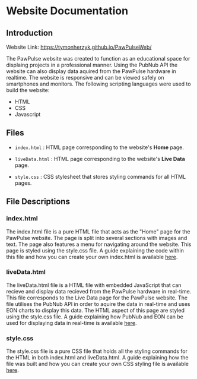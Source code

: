 # Website Documentation
## Introduction
Website Link: https://tymonherzyk.github.io/PawPulseWeb/

The PawPulse website was created to function as an educational space for displaing projects in a professional manner. Using the PubNub API the website can also display data aquired from the PawPulse hardware in realtime. The website is responsive and can be viewed safely on smartphones and monitors. The following scripting languages were used to build the website:
* HTML
* CSS
* Javascript

## Files
- `index.html` : HTML page corresponding to the website's **Home** page.

- `liveData.html` : HTML page corresponding to the website's **Live Data** page.

- `style.css` : CSS stylesheet that stores styling commands for all HTML pages.

## File Descriptions
### index.html
The index.html file is a pure HTML file that acts as the "Home" page for the PawPulse website. The page is split into several sections with images and text. The page also features a menu for navigating around the website. This page is styled using the style.css file. A guide explaining the code within this file and how you can create your own index.html is available [here](https://github.com/jimmyng94/PawPulse/wiki/Creating-a-HTML-web-page). 
### liveData.html
The liveData.html file is a HTML file with embedded JavaScript that can recieve and display data recieved from the PawPulse hardware in real-time. This file corresponds to the Live Data page for the PawPulse website. The file utilises the PubNub API in order to aquire the data in real-time and uses EON charts to display this data. The HTML aspect of this page are styled using the style.css file. A guide explaining how PubNub and EON can be used for displaying data in real-time is available [here](https://github.com/jimmyng94/PawPulse/wiki/Displaying-data-in-real-time-using-the-PubNub-API).
### style.css
The style.css file is a pure CSS file that holds all the styling commands for the HTML in both index.html and liveData.html. A guide explaining how the file was built and how you can create your own CSS styling file is available [here](https://github.com/jimmyng94/PawPulse/wiki/styling-using-CSS).

